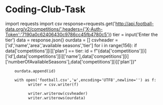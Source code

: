 # Coding-Club-Task
import requests
import csv
response=requests.get('http://api.football-data.org/v2/competitions/',headers={'X-Auth-Token':'7190a0c62406430c9786cc45fb4780c5'})
tier = input('Enter the tier')
data = response.json()
ourdata = []
csvheader = ['id','name','area','available seasons','tier']
for i in range(156):
    if data['competitions'][i]['plan'] == tier:
        id = f"{data['competitions'][i]['id'],data['competitions'][i]['name'],data['competitions'][i]['numberOfAvailableSeasons'],data['competitions'][i]['plan']}"

        ourdata.append(id)

        with open('football.csv','w',encoding='UTF8',newline='') as f:
              writer = csv.writer(f)

              writer.writerow(csvheader)
              writer.writerows(ourdata)
